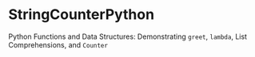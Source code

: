 # StringCounterPython
Python Functions and Data Structures: Demonstrating `greet`, `lambda`, List Comprehensions, and `Counter`
